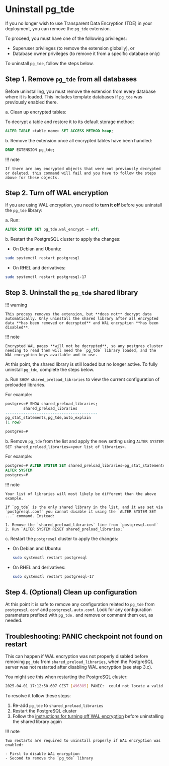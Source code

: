 # Uninstall pg_tde

If you no longer wish to use Transparent Data Encryption (TDE) in your deployment, you can remove the `pg_tde` extension.

To proceed, you must have one of the following privileges:

- Superuser privileges (to remove the extension globally), or
- Database owner privileges (to remove it from a specific database only)

To uninstall `pg_tde`, follow the steps below.

## Step 1. Remove `pg_tde` from all databases

Before uninstalling, you must remove the extension from every database where it is loaded. This includes template databases if `pg_tde` was previously enabled there.

a. Clean up encrypted tables:

To decrypt a table and restore it to its default storage method:

```sql
ALTER TABLE <table_name> SET ACCESS METHOD heap;
```

b. Remove the extension once all encrypted tables have been handled:

```sql
DROP EXTENSION pg_tde;
```

!!! note

    If there are any encrypted objects that were not previously decrypted or deleted, this command will fail and you have to follow the steps above for these objects.

## Step 2. Turn off WAL encryption

If you are using WAL encryption, you need to **turn it off** before you uninstall the `pg_tde` library:

a. Run:

```sql
ALTER SYSTEM SET pg_tde.wal_encrypt = off;
```

b. Restart the PostgreSQL cluster to apply the changes:

- On Debian and Ubuntu:

```sh
sudo systemctl restart postgresql
```

- On RHEL and derivatives:

```sh
sudo systemctl restart postgresql-17
```

## Step 3. Uninstall the `pg_tde` shared library

!!! warning

    This process removes the extension, but **does not** decrypt data automatically. Only uninstall the shared library after all encrypted data **has been removed or decrypted** and WAL encryption **has been disabled**.

!!! note

    Encrypted WAL pages **will not be decrypted**, so any postgres cluster needing to read them will need the `pg_tde` library loaded, and the WAL encryption keys available and in use.

At this point, the shared library is still loaded but no longer active. To fully uninstall `pg_tde`, complete the steps below.

a. Run `SHOW shared_preload_libraries` to view the current configuration of preloaded libraries.

For example:

```sql
postgres=# SHOW shared_preload_libraries;
        shared_preload_libraries
-----------------------------------------
pg_stat_statements,pg_tde,auto_explain
(1 row)

postgres=#
```

b. Remove `pg_tde` from the list and apply the new setting using `ALTER SYSTEM SET shared_preload_libraries=<your list of libraries>`.

For example:

```sql
postgres=# ALTER SYSTEM SET shared_preload_libraries=pg_stat_statements,auto_explain;
ALTER SYSTEM
postgres=#
```

!!! note

    Your list of libraries will most likely be different than the above example.
    
    If `pg_tde` is the only shared library in the list, and it was set via `postgresql.conf` you cannot disable it using the `ALTER SYSTEM SET ...` command. Instead:
    
    1. Remove the `shared_preload_libraries` line from `postgresql.conf`
    2. Run `ALTER SYSTEM RESET shared_preload_libraries;`

c. Restart the `postgresql` cluster to apply the changes:

- On Debian and Ubuntu:

    ```sh
    sudo systemctl restart postgresql
    ```

- On RHEL and derivatives:

    ```sh
    sudo systemctl restart postgresql-17
    ```

## Step 4. (Optional) Clean up configuration

At this point it is safe to remove any configuration related to `pg_tde` from `postgresql.conf` and `postgresql.auto.conf`. Look for any configuration parameters prefixed with `pg_tde.` and remove or comment them out, as needed.

## Troubleshooting: PANIC checkpoint not found on restart

This can happen if WAL encryption was not properly disabled before removing `pg_tde` from `shared_preload_libraries`, when the PostgreSQL server was not restarted after disabling WAL encryption (see step 3.c).

You might see this when restarting the PostgreSQL cluster:

```sh
2025-04-01 17:12:50.607 CEST [496385] PANIC:  could not locate a valid checkpoint record at 0/17B2580
```

To resolve it follow these steps:

1. Re-add `pg_tde` to `shared_preload_libraries`
2. Restart the PostgreSQL cluster
3. Follow the [instructions for turning off WAL encryption](#step-2-turn-off-wal-encryption) before uninstalling the shared library again

!!! note

    Two restarts are required to uninstall properly if WAL encryption was enabled:
    
    - First to disable WAL encryption
    - Second to remove the `pg_tde` library
